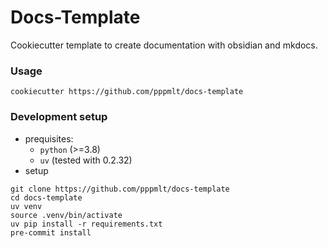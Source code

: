 # Docs-Template

Cookiecutter template to create documentation with obsidian and mkdocs.

### Usage

```
cookiecutter https://github.com/pppmlt/docs-template
```

### Development setup

- prequisites:
  - `python` (>=3.8)
  - `uv` (tested with 0.2.32)
- setup
``` shell
git clone https://github.com/pppmlt/docs-template
cd docs-template
uv venv
source .venv/bin/activate
uv pip install -r requirements.txt
pre-commit install
```
